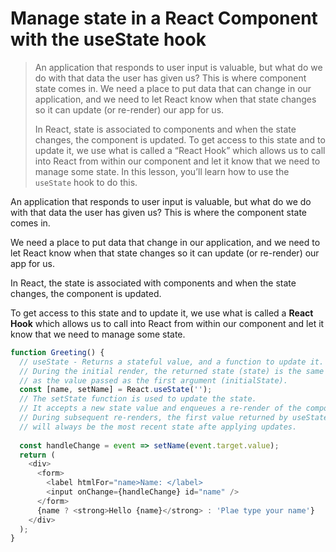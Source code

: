 # Manage state in a React Component with the useState hook

> An application that responds to user input is valuable, but what do we do with that data the user has given us? This is where component state comes in. We need a place to put data that can change in our application, and we need to let React know when that state changes so it can update (or re-render) our app for us.
>
> In React, state is associated to components and when the state changes, the component is updated. To get access to this state and to update it, we use what is called a “React Hook” which allows us to call into React from within our component and let it know that we need to manage some state. In this lesson, you’ll learn how to use the `useState` hook to do this.

An application that responds to user input is valuable, but what do we do with that data the user has given us? This is where the component state comes in.

We need a place to put data that change in our application, and we need to let React know when that state changes so it can update (or re-render) our app for us.

In React, the state is associated with components and when the state changes, the component is updated.

To get access to this state and to update it, we use what is called a **React Hook** which allows us to call into React from within our component and let it know that we need to manage some state.

```js
function Greeting() {
  // useState - Returns a stateful value, and a function to update it.
  // During the initial render, the returned state (state) is the same
  // as the value passed as the first argument (initialState).
  const [name, setName] = React.useState('');
  // The setState function is used to update the state.
  // It accepts a new state value and enqueues a re-render of the component.
  // During subsequent re-renders, the first value returned by useState
  // will always be the most recent state afte applying updates.
  
  const handleChange = event => setName(event.target.value);
  return (
    <div>
      <form>
        <label htmlFor="name>Name: </label>
        <input onChange={handleChange} id="name" />
      </form>
      {name ? <strong>Hello {name}</strong> : 'Plae type your name'}
    </div>
  );
}
```
